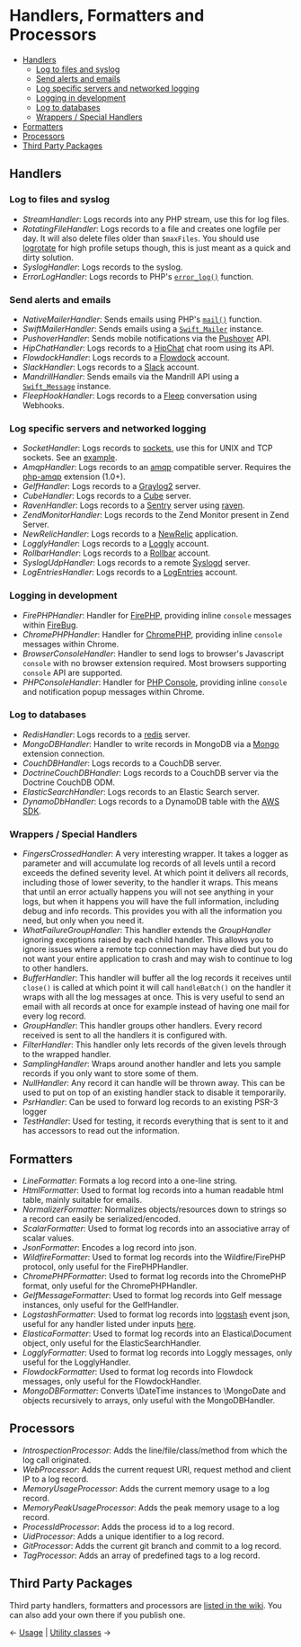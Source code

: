 # Handlers, Formatters and Processors

- [Handlers](#handlers)
  - [Log to files and syslog](#log-to-files-and-syslog)
  - [Send alerts and emails](#send-alerts-and-emails)
  - [Log specific servers and networked logging](#log-specific-servers-and-networked-logging)
  - [Logging in development](#logging-in-development)
  - [Log to databases](#log-to-databases)
  - [Wrappers / Special Handlers](#wrappers--special-handlers)
- [Formatters](#formatters)
- [Processors](#processors)
- [Third Party Packages](#third-party-packages)

## Handlers

### Log to files and syslog

- _StreamHandler_: Logs records into any PHP stream, use this for log files.
- _RotatingFileHandler_: Logs records to a file and creates one logfile per day.
  It will also delete files older than `$maxFiles`. You should use
  [logrotate](http://linuxcommand.org/man_pages/logrotate8.html) for high profile
  setups though, this is just meant as a quick and dirty solution.
- _SyslogHandler_: Logs records to the syslog.
- _ErrorLogHandler_: Logs records to PHP's
  [`error_log()`](http://docs.php.net/manual/en/function.error-log.php) function.

### Send alerts and emails

- _NativeMailerHandler_: Sends emails using PHP's
  [`mail()`](http://php.net/manual/en/function.mail.php) function.
- _SwiftMailerHandler_: Sends emails using a [`Swift_Mailer`](http://swiftmailer.org/) instance.
- _PushoverHandler_: Sends mobile notifications via the [Pushover](https://www.pushover.net/) API.
- _HipChatHandler_: Logs records to a [HipChat](http://hipchat.com) chat room using its API.
- _FlowdockHandler_: Logs records to a [Flowdock](https://www.flowdock.com/) account.
- _SlackHandler_: Logs records to a [Slack](https://www.slack.com/) account.
- _MandrillHandler_: Sends emails via the Mandrill API using a [`Swift_Message`](http://swiftmailer.org/) instance.
- _FleepHookHandler_: Logs records to a [Fleep](https://fleep.io/) conversation using Webhooks.

### Log specific servers and networked logging

- _SocketHandler_: Logs records to [sockets](http://php.net/fsockopen), use this
  for UNIX and TCP sockets. See an [example](doc/sockets.md).
- _AmqpHandler_: Logs records to an [amqp](http://www.amqp.org/) compatible
  server. Requires the [php-amqp](http://pecl.php.net/package/amqp) extension (1.0+).
- _GelfHandler_: Logs records to a [Graylog2](http://www.graylog2.org) server.
- _CubeHandler_: Logs records to a [Cube](http://square.github.com/cube/) server.
- _RavenHandler_: Logs records to a [Sentry](http://getsentry.com/) server using
  [raven](https://packagist.org/packages/raven/raven).
- _ZendMonitorHandler_: Logs records to the Zend Monitor present in Zend Server.
- _NewRelicHandler_: Logs records to a [NewRelic](http://newrelic.com/) application.
- _LogglyHandler_: Logs records to a [Loggly](http://www.loggly.com/) account.
- _RollbarHandler_: Logs records to a [Rollbar](https://rollbar.com/) account.
- _SyslogUdpHandler_: Logs records to a remote [Syslogd](http://www.rsyslog.com/) server.
- _LogEntriesHandler_: Logs records to a [LogEntries](http://logentries.com/) account.

### Logging in development

- _FirePHPHandler_: Handler for [FirePHP](http://www.firephp.org/), providing
  inline `console` messages within [FireBug](http://getfirebug.com/).
- _ChromePHPHandler_: Handler for [ChromePHP](http://www.chromephp.com/), providing
  inline `console` messages within Chrome.
- _BrowserConsoleHandler_: Handler to send logs to browser's Javascript `console` with
  no browser extension required. Most browsers supporting `console` API are supported.
- _PHPConsoleHandler_: Handler for [PHP Console](https://chrome.google.com/webstore/detail/php-console/nfhmhhlpfleoednkpnnnkolmclajemef), providing
  inline `console` and notification popup messages within Chrome.

### Log to databases

- _RedisHandler_: Logs records to a [redis](http://redis.io) server.
- _MongoDBHandler_: Handler to write records in MongoDB via a
  [Mongo](http://pecl.php.net/package/mongo) extension connection.
- _CouchDBHandler_: Logs records to a CouchDB server.
- _DoctrineCouchDBHandler_: Logs records to a CouchDB server via the Doctrine CouchDB ODM.
- _ElasticSearchHandler_: Logs records to an Elastic Search server.
- _DynamoDbHandler_: Logs records to a DynamoDB table with the [AWS SDK](https://github.com/aws/aws-sdk-php).

### Wrappers / Special Handlers

- _FingersCrossedHandler_: A very interesting wrapper. It takes a logger as
  parameter and will accumulate log records of all levels until a record
  exceeds the defined severity level. At which point it delivers all records,
  including those of lower severity, to the handler it wraps. This means that
  until an error actually happens you will not see anything in your logs, but
  when it happens you will have the full information, including debug and info
  records. This provides you with all the information you need, but only when
  you need it.
- _WhatFailureGroupHandler_: This handler extends the _GroupHandler_ ignoring
   exceptions raised by each child handler. This allows you to ignore issues
   where a remote tcp connection may have died but you do not want your entire
   application to crash and may wish to continue to log to other handlers.
- _BufferHandler_: This handler will buffer all the log records it receives
  until `close()` is called at which point it will call `handleBatch()` on the
  handler it wraps with all the log messages at once. This is very useful to
  send an email with all records at once for example instead of having one mail
  for every log record.
- _GroupHandler_: This handler groups other handlers. Every record received is
  sent to all the handlers it is configured with.
- _FilterHandler_: This handler only lets records of the given levels through
   to the wrapped handler.
- _SamplingHandler_: Wraps around another handler and lets you sample records
   if you only want to store some of them.
- _NullHandler_: Any record it can handle will be thrown away. This can be used
  to put on top of an existing handler stack to disable it temporarily.
- _PsrHandler_: Can be used to forward log records to an existing PSR-3 logger
- _TestHandler_: Used for testing, it records everything that is sent to it and
  has accessors to read out the information.

## Formatters

- _LineFormatter_: Formats a log record into a one-line string.
- _HtmlFormatter_: Used to format log records into a human readable html table, mainly suitable for emails.
- _NormalizerFormatter_: Normalizes objects/resources down to strings so a record can easily be serialized/encoded.
- _ScalarFormatter_: Used to format log records into an associative array of scalar values.
- _JsonFormatter_: Encodes a log record into json.
- _WildfireFormatter_: Used to format log records into the Wildfire/FirePHP protocol, only useful for the FirePHPHandler.
- _ChromePHPFormatter_: Used to format log records into the ChromePHP format, only useful for the ChromePHPHandler.
- _GelfMessageFormatter_: Used to format log records into Gelf message instances, only useful for the GelfHandler.
- _LogstashFormatter_: Used to format log records into [logstash](http://logstash.net/) event json, useful for any handler listed under inputs [here](http://logstash.net/docs/latest).
- _ElasticaFormatter_: Used to format log records into an Elastica\Document object, only useful for the ElasticSearchHandler.
- _LogglyFormatter_: Used to format log records into Loggly messages, only useful for the LogglyHandler.
- _FlowdockFormatter_: Used to format log records into Flowdock messages, only useful for the FlowdockHandler.
- _MongoDBFormatter_: Converts \DateTime instances to \MongoDate and objects recursively to arrays, only useful with the MongoDBHandler.

## Processors

- _IntrospectionProcessor_: Adds the line/file/class/method from which the log call originated.
- _WebProcessor_: Adds the current request URI, request method and client IP to a log record.
- _MemoryUsageProcessor_: Adds the current memory usage to a log record.
- _MemoryPeakUsageProcessor_: Adds the peak memory usage to a log record.
- _ProcessIdProcessor_: Adds the process id to a log record.
- _UidProcessor_: Adds a unique identifier to a log record.
- _GitProcessor_: Adds the current git branch and commit to a log record.
- _TagProcessor_: Adds an array of predefined tags to a log record.

## Third Party Packages

Third party handlers, formatters and processors are
[listed in the wiki](https://github.com/Seldaek/monolog/wiki/Third-Party-Packages). You
can also add your own there if you publish one.

&larr; [Usage](01-usage.md) |  [Utility classes](03-utilities.md) &rarr;
